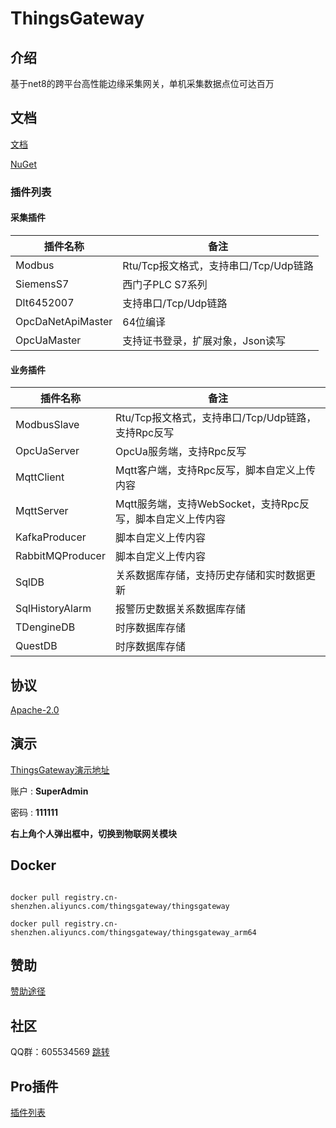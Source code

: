 # ThingsGateway

## 介绍

基于net8的跨平台高性能边缘采集网关，单机采集数据点位可达百万

## 文档

[文档](https://thingsgateway.cn/)

[NuGet](https://www.nuget.org/packages?q=Tags%3A%22ThingsGateway%22)

### 插件列表

#### 采集插件


| 插件名称    | 备注                                  |
| ----------- | ------------------------------------- |
| Modbus      | Rtu/Tcp报文格式，支持串口/Tcp/Udp链路 |
| SiemensS7   | 西门子PLC S7系列                      |
| Dlt6452007  | 支持串口/Tcp/Udp链路                  |
| OpcDaNetApiMaster | 64位编译                              |
| OpcUaMaster | 支持证书登录，扩展对象，Json读写      |

#### 业务插件


| 插件名称         | 备注                                                       |
| ---------------- | ---------------------------------------------------------- |
| ModbusSlave      | Rtu/Tcp报文格式，支持串口/Tcp/Udp链路，支持Rpc反写         |
| OpcUaServer      | OpcUa服务端，支持Rpc反写                                   |
| MqttClient       | Mqtt客户端，支持Rpc反写，脚本自定义上传内容                |
| MqttServer       | Mqtt服务端，支持WebSocket，支持Rpc反写，脚本自定义上传内容 |
| KafkaProducer    | 脚本自定义上传内容                                         |
| RabbitMQProducer | 脚本自定义上传内容                                         |
| SqlDB            | 关系数据库存储，支持历史存储和实时数据更新                 |
| SqlHistoryAlarm      | 报警历史数据关系数据库存储                                 |
| TDengineDB       | 时序数据库存储                                             |
| QuestDB          | 时序数据库存储                                             |

## 协议

[Apache-2.0](https://gitee.com/diego2098/ThingsGateway/blob/master/LICENSE)

## 演示

[ThingsGateway演示地址](http://47.119.161.158:5000/)

账户	:  **SuperAdmin**

密码 : **111111**

**右上角个人弹出框中，切换到物联网关模块**

## Docker

```shell

docker pull registry.cn-shenzhen.aliyuncs.com/thingsgateway/thingsgateway

docker pull registry.cn-shenzhen.aliyuncs.com/thingsgateway/thingsgateway_arm64
```

## 赞助

[赞助途径](https://thingsgateway.cn/docs/1000)

## 社区

QQ群：605534569 [跳转](http://qm.qq.com/cgi-bin/qm/qr?_wv=1027&k=NnBjPO-8kcNFzo_RzSbdICflb97u2O1i&authKey=V1MI3iJtpDMHc08myszP262kDykbx2Yev6ebE4Me0elTe0P0IFAmtU5l7Sy5w0jx&noverify=0&group_code=605534569)

## Pro插件

[插件列表](https://thingsgateway.cn/docs/1001)
